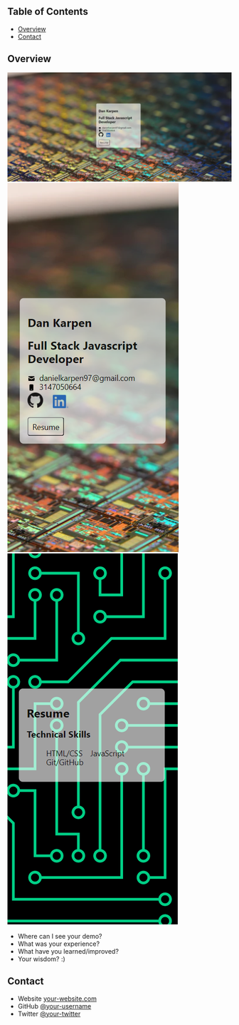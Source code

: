 <!-- TABLE OF CONTENTS -->

## Table of Contents

- [Overview](#overview)
- [Contact](#contact)

<!-- OVERVIEW -->

## Overview

![Weekend Project Desktop Preview](assets\images\weekendprojectpreviewdesk.png "Desktop Preview")
![Weekend Project Iphone Preview](assets\images\weekendprojectpreviewiphone.png "Iphone Preview")
![Weekend Project Iphone Preview 2](assets\images\weekendprojectpreviewiphone2.png "Iphone Preview 2")

- Where can I see your demo?
- What was your experience?
- What have you learned/improved?
- Your wisdom? :)

## Contact

- Website [your-website.com](https://{your-web-site-link})
- GitHub [@your-username](https://{github.com/your-usermame})
- Twitter [@your-twitter](https://{twitter.com/your-username})
